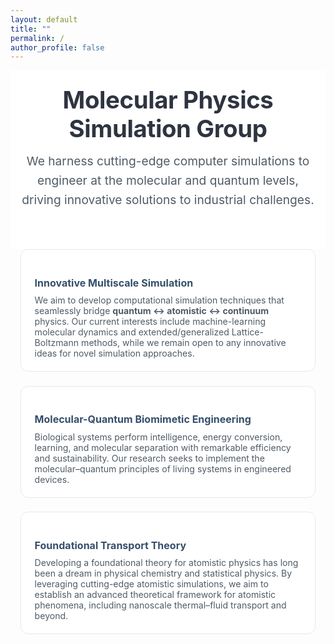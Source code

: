 ```yaml
---
layout: default
title: ""
permalink: /
author_profile: false
---
```


<!-- Fonts & Icons -->
<link rel="preconnect" href="https://fonts.googleapis.com">
<link href="https://fonts.googleapis.com/css2?family=Inter:wght@400;600;700&display=swap" rel="stylesheet">
<link href="https://cdnjs.cloudflare.com/ajax/libs/font-awesome/6.5.0/css/all.min.css" rel="stylesheet">

<style>
:root{
  --accent1:#364f6b;   /* deep slate */
  --accent2:#809bce;   /* soft steel */
  --gray-750:#2e3440;
  --gray-500:#4f5b66;
  --gray-150:#e5e9f0;
}

/* ── HERO CANVAS ─────────────────────────────────────────────── */
#titleCanvas {
  display: block;
  margin: 0 auto;           /* Center it */
  width: min(90vw, 400px);  /* Shrinks to viewport width, max 400px */
  height: auto;             /* Keep aspect ratio */
  max-width: 100%;          /* Never exceed parent */
}

/* ── HERO BLOCK ──────────────────────────────────────────────── */
.hero{
  text-align:center;
  padding:1.5rem 1rem 1.5rem; /* (top | sides | bottom) */
  background:#fff;
}

@media (max-width: 480px) {
  .hero {
    padding: 1rem 0.5rem 1.5rem; /* reduce side padding on mobile */
  }
}

.hero-heading{
  font-size:clamp(1.6rem,4vw,2.4rem);
  font-weight:700;
  letter-spacing:-0.4px;
  margin:0 0 0.25rem;  /* much tighter gap */
  color:var(--gray-750);
}

.mission {
  font-size: 1.2rem;        /* Slightly larger than body text */
  line-height: 1.6;         /* Comfortable spacing */
  color: var(--gray-500);   /* Softer than pure black */
  max-width: 720px;         /* Restrict width for better readability */
  margin: 0.5rem auto 2.5rem; /* Centered and spaced vertically */
  text-align: center;
  font-weight: 400;
}

/* ── RESEARCH CARDS ──────────────────────────────────────────── */
.grid{
  display:grid;
  gap:1.4rem;
  grid-template-columns:repeat(auto-fill,minmax(260px,1fr));
  max-width:1100px;
  margin:0 auto 4rem;
  padding:0 1rem;
}
.card{
  background:#fff;
  border:1px solid var(--gray-150);
  border-radius:12px;
  padding:1.25rem 1.35rem;
  transition:transform .25s,border-color .25s;
  transform-style:preserve-3d;
  perspective:600px;
}
.card:hover{border-color:var(--accent1);transform:translateY(-4px) rotateX(3deg) rotateY(-3deg)}
.card h3{font-size:1rem;margin-bottom:.6rem;color:var(--accent1)}
.card p{margin:0;font-size:.88rem;color:var(--gray-500)}

/* ── FOOTER ──────────────────────────────────────────────────── */
.footer{
  border-top:1px solid var(--gray-150);
  padding:1rem 0;
  text-align:center;
  font-size:.8rem;
  color:var(--gray-500);
}
</style>

<!-- ── HERO ──────────────────────────────────────────────────── -->
<section class="hero">
  <h1 class="hero-heading">Molecular Physics Simulation Group</h1>

  <canvas id="titleCanvas"></canvas>

  <p class="mission">
    We harness cutting-edge computer simulations to engineer at the molecular and quantum levels, driving innovative solutions to industrial challenges.
  </p>
</section>

<!-- ── RESEARCH PILLARS ──────────────────────────────────────── -->
<div class="grid">
  <!-- 1 › Multiscale simulation technique -->
  <div class="card">
    <h3><i class="fa-solid fa-cubes"></i> Innovative Multiscale Simulation</h3>
    <p>
      We aim to develop computational simulation techniques that seamlessly bridge <strong>quantum ↔ atomistic ↔ continuum</strong> physics. Our current interests include machine-learning molecular dynamics and extended/generalized Lattice-Boltzmann methods, while we remain open to any innovative ideas for novel simulation approaches.
    </p>
  </div>

  <!-- 2 › Molecular–quantum biomimetic engineering -->
  <div class="card">
    <h3><i class="fa-solid fa-dna"></i> Molecular-Quantum Biomimetic Engineering</h3>
    <p>
      Biological systems perform intelligence, energy conversion, learning, and molecular separation with remarkable efficiency and sustainability. Our research seeks to implement the molecular–quantum principles of living systems in engineered devices.
    </p>
  </div>

  <!-- 3 › Foundational mathematical theory -->
  <div class="card">
    <h3><i class="fa-solid fa-compass-drafting"></i> Foundational Transport Theory</h3>
    <p>
      Developing a foundational theory for atomistic physics has long been a dream in physical chemistry and statistical physics. By leveraging cutting-edge atomistic simulations, we aim to establish an advanced theoretical framework for atomistic phenomena, including nanoscale thermal–fluid transport and beyond.
    </p>
  </div>
</div>

<!-- p5 hero graphic -->
<script src="https://cdnjs.cloudflare.com/ajax/libs/p5.js/1.5.0/p5.min.js"></script>
<script src="{{ '/assets/js/lj-hero.js' | relative_url }}"></script>

<!-- Fade-in cards -->
<script>
document.addEventListener('DOMContentLoaded',()=>{
  const cards = document.querySelectorAll('.card');
  const io = new IntersectionObserver(entries =>
    entries.forEach(e=> e.isIntersecting && e.target.classList.add('in')),
    { threshold: .15 }
  );
  cards.forEach(c=> io.observe(c));
});
</script>